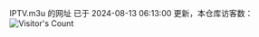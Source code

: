 IPTV.m3u 的网址 已于 2024-08-13 06:13:00 更新，本仓库访客数：![Visitor's Count](https://profile-counter.glitch.me/hero1898_tv/count.svg)
